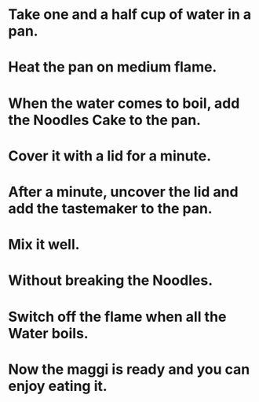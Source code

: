 # Take one and a half cup of water in a pan.
# Heat the pan on medium flame.
# When the water comes to boil, add the Noodles Cake to the pan.
# Cover it with a lid for a minute.
# After a minute, uncover the lid and add the tastemaker to the pan.
# Mix it well.
# Without breaking the Noodles.
# Switch off the flame when all the Water boils.
# Now the maggi is ready and you can enjoy eating it.

